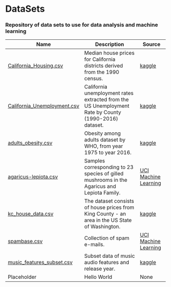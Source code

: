 # DataSets
### Repository of data sets to use for data analysis and machine learning

| Name  | Description | Source |
| ----- | ----------- | ------ |
| [California_Housing.csv](https://raw.githubusercontent.com/jiangoz/DataSets/main/California_Housing.csv) | Median house prices for California districts derived from the 1990 census. | [kaggle](https://www.kaggle.com/camnugent/california-housing-prices?select=housing.csv) |
| [California_Unemployment.csv](https://raw.githubusercontent.com/jiangoz/DataSets/main/California_Unemployment.csv) | California unemployment rates extracted from the US Unemployment Rate by County (1990-2016) dataset. | [kaggle](https://www.kaggle.com/jayrav13/unemployment-by-county-us?select=output.csv) |
| [adults_obesity.csv](https://raw.githubusercontent.com/jiangoz/DataSets/main/adults_obesity.csv) | Obesity among adults dataset by WHO, from year 1975 to year 2016. | [kaggle](https://www.kaggle.com/amanarora/obesity-among-adults-by-country-19752016) |
| [agaricus-lepiota.csv](https://raw.githubusercontent.com/jiangoz/DataSets/main/agaricus-lepiota.csv) | Samples corresponding to 23 species of gilled mushrooms in the Agaricus and Lepiota Family. | [UCI Machine Learning](https://archive.ics.uci.edu/ml/datasets/Mushroom) |
| [kc_house_data.csv](https://raw.githubusercontent.com/jiangoz/DataSets/main/kc_house_data.csv) | The dataset consists of house prices from King County - an area in the US State of Washington. | [kaggle](https://www.kaggle.com/shivachandel/kc-house-data?select=kc_house_data.csv) |
| [spambase.csv](https://raw.githubusercontent.com/jiangoz/DataSets/main/spambase.csv) | Collection of spam e-mails. | [UCI Machine Learning](https://archive.ics.uci.edu/ml/datasets/spambase) |
| [music_features_subset.csv](https://raw.githubusercontent.com/jiangoz/DataSets/main/music_features_subset.csv) | Subset data of music audio features and release year. | [kaggle](https://www.kaggle.com/rodolfofigueroa/spotify-12m-songs?select=tracks_features.csv) |
| Placeholder | Hello World | None |
